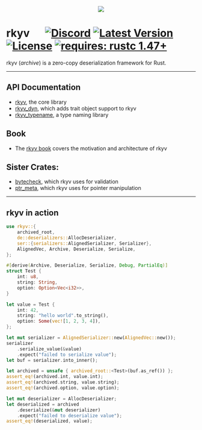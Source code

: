 <p align="center">
    <picture>
        <source srcset="https://raw.githubusercontent.com/djkoloski/rkyv/master/media/logo_text_white.svg" media="(prefers-color-scheme: dark)">
        <img src="https://raw.githubusercontent.com/djkoloski/rkyv/master/media/logo_text_black.svg">
    </picture>
</p>

# rkyv &emsp; [![Discord]][discord invite] [![Latest Version]][crates.io] [![License]][license path] [![requires: rustc 1.47+]][Rust 1.47]

[Discord]: https://img.shields.io/discord/822925794249539645
[discord invite]: https://discord.gg/65F6MdnbQh
[Latest Version]: https://img.shields.io/crates/v/rkyv.svg
[crates.io]: https://crates.io/crates/rkyv
[License]: https://img.shields.io/badge/license-MIT-blue.svg
[license path]: https://github.com/djkoloski/rkyv/blob/master/LICENSE
[requires: rustc 1.47+]: https://img.shields.io/badge/rustc-1.47+-lightgray.svg
[Rust 1.47]: https://blog.rust-lang.org/2020/10/08/Rust-1.47.html

rkyv (*archive*) is a zero-copy deserialization framework for Rust.

---

## API Documentation

- [rkyv](https://docs.rs/rkyv), the core library
- [rkyv_dyn](https://docs.rs/rkyv_dyn), which adds trait object support to rkyv
- [rkyv_typename](https://docs.rs/rkyv_typename), a type naming library

## Book

- The [rkyv book](https://djkoloski.github.io/rkyv) covers the motivation and architecture of rkyv

## Sister Crates:

- [bytecheck](https://github.com/djkoloski/bytecheck), which rkyv uses for validation
- [ptr_meta](https://github.com/djkoloski/ptr_meta), which rkyv uses for pointer manipulation

---

## rkyv in action

```rust
use rkyv::{
    archived_root,
    de::deserializers::AllocDeserializer,
    ser::{serializers::AlignedSerializer, Serializer},
    AlignedVec, Archive, Deserialize, Serialize,
};

#[derive(Archive, Deserialize, Serialize, Debug, PartialEq)]
struct Test {
    int: u8,
    string: String,
    option: Option<Vec<i32>>,
}

let value = Test {
    int: 42,
    string: "hello world".to_string(),
    option: Some(vec![1, 2, 3, 4]),
};

let mut serializer = AlignedSerializer::new(AlignedVec::new());
serializer
    .serialize_value(&value)
    .expect("failed to serialize value");
let buf = serializer.into_inner();

let archived = unsafe { archived_root::<Test>(buf.as_ref()) };
assert_eq!(archived.int, value.int);
assert_eq!(archived.string, value.string);
assert_eq!(archived.option, value.option);

let mut deserializer = AllocDeserializer;
let deserialized = archived
    .deserialize(&mut deserializer)
    .expect("failed to deserialize value");
assert_eq!(deserialized, value);
```